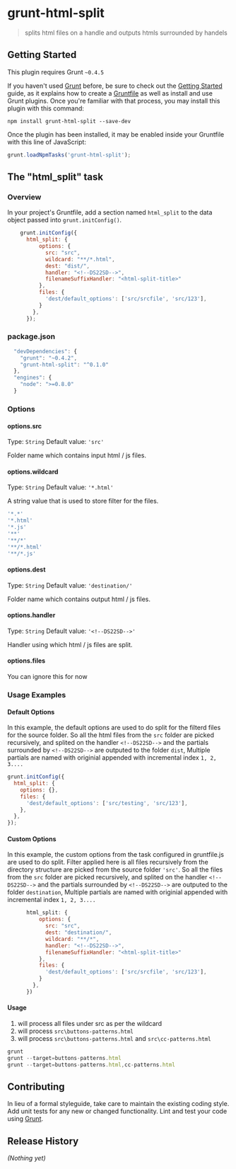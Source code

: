 # grunt-html-split

> splits html files on a handle and outputs htmls surrounded by handels

## Getting Started
This plugin requires Grunt `~0.4.5`

If you haven't used [Grunt](http://gruntjs.com/) before, be sure to check out the [Getting Started](http://gruntjs.com/getting-started) guide, as it explains how to create a [Gruntfile](http://gruntjs.com/sample-gruntfile) as well as install and use Grunt plugins. Once you're familiar with that process, you may install this plugin with this command:

```shell
npm install grunt-html-split --save-dev
```

Once the plugin has been installed, it may be enabled inside your Gruntfile with this line of JavaScript:

```js
grunt.loadNpmTasks('grunt-html-split');
```

## The "html_split" task

### Overview
In your project's Gruntfile, add a section named `html_split` to the data object passed into `grunt.initConfig()`.

```js
    grunt.initConfig({
      html_split: {
          options: {
            src: "src",
            wildcard: "**/*.html",
            dest: "dist/",
            handler: "<!--DS22SD-->",
            filenameSuffixHandler: "<html-split-title>"
          },
          files: {
            'dest/default_options': ['src/srcfile', 'src/123'],
          }
        },
      });
```

### package.json
```js
  "devDependencies": {
    "grunt": "~0.4.2",
    "grunt-html-split": "^0.1.0"
  },
  "engines": {
    "node": ">=0.8.0"
  }
```

### Options

#### options.src
Type: `String`
Default value: `'src'`

Folder name which contains input html / js files.

#### options.wildcard
Type: `String`
Default value: `'*.html'`

A string value that is used to store filter for the files.
```js
'*.*'
'*.html'
'*.js'
'**'
'**/*'
'**/*.html'
'**/*.js'
```

#### options.dest
Type: `String`
Default value: `'destination/'`

Folder name which contains output html / js files.

#### options.handler
Type: `String`
Default value: `'<!--DS22SD-->'`

Handler using which html / js files are split.

#### options.files

You can ignore this for now

### Usage Examples

#### Default Options
In this example, the default options are used to do split for the filterd files for the source folder.
So all the html files from the `src` folder are picked recursively, and splited on the handler `<!--DS22SD-->`
and the partials surrounded by `<!--DS22SD-->` are outputed to the folder `dist`, 
Multiple partials are named with originial appended with incremental index `1, 2, 3....`

```js
grunt.initConfig({
  html_split: {
    options: {},
    files: {
      'dest/default_options': ['src/testing', 'src/123'],
    },
  },
});
```

#### Custom Options
In this example, the custom options from the task configured in gruntfile.js are used to do split.
Filter applied here is all files recursively from the directory structure are picked from the source folder `'src'`.
So all the files from the `src` folder are picked recursively, and splited on the handler `<!--DS22SD-->`
and the partials surrounded by `<!--DS22SD-->` are outputed to the folder `destination`, 
Multiple partials are named with originial appended with incremental index `1, 2, 3....`

```js
      html_split: {
          options: {
            src: "src",
            dest: "destination/",
            wildcard: "**/*",
            handler: "<!--DS22SD-->",
            filenameSuffixHandler: "<html-split-title>"
          },
          files: {
            'dest/default_options': ['src/srcfile', 'src/123'],
          }
        },
      })
```

#### Usage
1. will process all files under src as per the wildcard
2. will process `src\buttons-patterns.html`
3. will process `src\buttons-patterns.html` and `src\cc-patterns.html`

```js
grunt
grunt --target=buttons-patterns.html
grunt --target=buttons-patterns.html,cc-patterns.html
```

## Contributing
In lieu of a formal styleguide, take care to maintain the existing coding style. Add unit tests for any new or changed functionality. Lint and test your code using [Grunt](http://gruntjs.com/).

## Release History
_(Nothing yet)_
